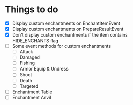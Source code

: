 # Things to do
* [x] Display custom enchantments on EnchantItemEvent
* [x] Display custom enchantments on PrepareResultEvent
* [x] Don't display custom enchantments if the item contains HIDE_ENCHANTS flag
* [ ] Some event methods for custom enchantments
  * [ ] Attack
  * [ ] Damaged
  * [ ] Fishing
  * [ ] Armor Equip & Undress
  * [ ] Shoot
  * [ ] Death
  * [ ] Targeted
* [ ] Enchantment Table
* [ ] Enchantment Anvil